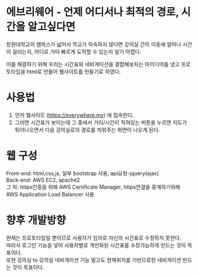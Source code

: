 # 에브리웨어 - 언제 어디서나 최적의 경로, 시간을 알고싶다면
창원대학교의 캠퍼스가 넓어서 학교가 익숙하지 않다면 강의실 간의 이동에 얼마나 시간이 걸리는지, 어디로 가야 빠르게 도착할 수 있는지 알기 어렵다.

이를 해결하기 위해 우리는 시간표와 네비게이션을 결합해보자는 아이디어를 냈고 프로토타입을 html로 만들어 웹사이트를 만들기로 하였다.
# 사용법
1. 먼저 웹사이트 (https://everywhere.my) 에 접속한다.
2. 그러면 시간표가 보이는데 그 중에서 거리/시간이 적혀있는 버튼을 누르면 지도가 튀어나오면서 다음 강의실로의 경로를 띄워주는 화면이 나오게 된다.

# 웹 구성
Front-end: html,css,js, 일부 bootstrap 사용, api요청-jquery(ajax) <br>
Back-end: AWS EC2, apache2 <br>
그 외: https인증을 위해 AWS Certificate Manager, https연결을 중계하기위해 AWS Application Load Balancer 사용 <br>


# 향후 개발방향
현재는 프로토타입일 뿐이므로 사용자가 임의로 자신의 시간표로 수정하지 못한다. <br>
따라서 로그인 기능을 넣어 사용자별로 개인화된 시간표를 수정가능하게 만드는 것이 목표이다.<br>
또한 강의실 to 강의실 네비게이션 기능 말고도 현재위치를 기반으로한 네비게이션 만드는 것이 목표이다.
